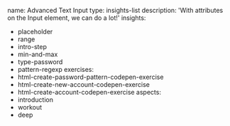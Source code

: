 name: Advanced Text Input
type: insights-list
description: 'With attributes on the Input element, we can do a lot!'
insights:
  - placeholder
  - range
  - intro-step
  - min-and-max
  - type-password
  - pattern-regexp
exercises:
  - html-create-password-pattern-codepen-exercise
  - html-create-new-account-codepen-exercise
  - html-create-account-codepen-exercise
aspects:
  - introduction
  - workout
  - deep
